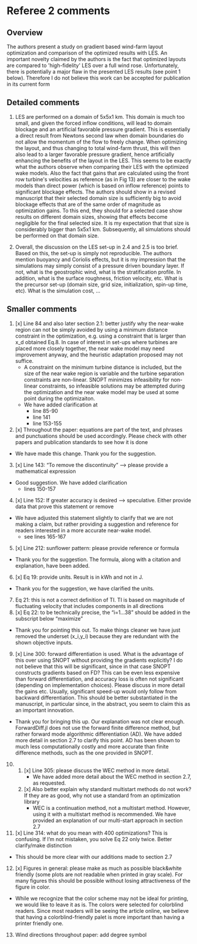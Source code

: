 # Referee 2 comments
## Overview

The authors present a study on gradient based wind-farm layout optimization and comparison of the optimized results with LES. An important novelty claimed by the authors is the fact that optimized layouts are compared to 'high-fidelity' LES over a full wind rose. Unfortunately, there is potentially a major flaw in the presented LES results (see point 1 below). Therefore I do not believe this work can be accepted for publication in its current form

## Detailed comments

1. LES are performed on a domain of 5x5x1 km. This domain is much too small, and given the forced inflow conditions, will lead to domain blockage and an artificial favorable pressure gradient. This is essentially a direct result from Newtons second law when domain boundaries do not allow the momentum of the flow to freely change. When optimizing the layout, and thus changing to total wind-farm thrust, this will then also lead to a larger favorable pressure gradient, hence artificially enhancing the benefits of the layout in the LES. This seems to be exactly what the authors observe when comparing their LES with the optimized wake models. Also the fact that gains that are calculated using the front row turbine's velocities as reference (as in Fig 13) are closer to the wake models than direct power (which is based on inflow reference) points to significant blockage effects. The authors should show in a revised manuscript that their selected domain size is sufficiently big to avoid blockage effects that are of the same order of magnitude as optimization gains. To this end, they should for a selected case show results on different domain sizes, showing that effects become negligible for the final selected size. It is my expectation that that size is considerably bigger than 5x5x1 km. Subsequently, all simulations should be performed on that domain size.
 
2. Overall, the discussion on the LES set-up in 2.4 and 2.5 is too brief. Based on this, the set-up is simply not reproducible. The authors mention buoyancy and Coriolis effects, but it is my impression that the simulations may simply consist of a pressure driven boundary layer. If not, what is the geostrophic wind, what is the stratification profile. In addition, what is the surface roughness, friction velocity, etc. What is the precursor set-up (domain size, grid size, initialization, spin-up time, etc). What is the simulation cost, …

## Smaller comments

1. [x] Line 84 and also later section 2.1: better justify why the near-wake region can not be simply avoided by using a minimum distance constraint in the optimization, e.g. using a constraint that is larger than x_d obtained Eq.8. In case of interest in set-ups where turbines are placed more closely together, the near wake model may need improvement anyway, and the heuristic adaptation proposed may not suffice.
    - A constraint on the minimum turbine distance is included, but the size of the near wake region is variable and the turbine separation constraints are non-linear. SNOPT minimizes infeasibility for non-linear constraints, so infeasible solutions may be attempted during the optimization and the near wake model may be used at some point during the optimizaiton.
    - We have added clarification at 
        - line 85-90
        - line 141
        - line 153-155
2. [x] Throughout the paper: equations are part of the text, and phrases and punctuations should be used accordingly. Please check with other papers and publication standards to see how it is done
- We have made this change. Thank you for the suggestion.
3. [x] Line 143: “To remove the discontinuity” --> please provide a mathematical expression
- Good suggestion. We have added clarification
    - lines 150-157
4. [x] Line 152: If greater accuracy is desired --> speculative. Either provide data that prove this statement or remove
- We have adjusted this statement slightly to clarify that we are not making a claim, but rather providing a suggestion and reference for readers interested in a more accurate near-wake model.
    - see lines 165-167
5. [x] Line 212: sunflower pattern: please provide reference or formula
- Thank you for the suggestion. The formula, along with a citation and explanation, have been added. 
6. [x] Eq 19: provide units. Result is in kWh and not in J.
- Thank you for the suggestion, we have clarified the units.
7. Eq 21: this is not a correct definition of TI. TI is based on magnitude of fluctuating velocity that includes components in all directions
8. [x] Eq 22: to be technically precise, the “i=1…38” should be added in the subscript below “maximize”
- Thank you for pointing this out. To make things cleaner we have just removed the underset (x_i,y_i) because they are redundant with the shown objective inputs.
9. [x] Line 300: forward differentiation is used. What is the advantage of this over using SNOPT without providing the gradients explicitly? I do not believe that this will be significant, since in that case SNOPT constructs gradients based on FD? This can be even less expensive than forward differentiation, and accuracy loss is often not significant (depending on implementation choices). Please discuss in more detail the gains etc. Usually, significant speed-up would only follow from backward differentiation. This should be better substantiated in the manuscript, in particular since, in the abstract, you seem to claim this as an important innovation.
- Thank you for bringing this up. Our explanation was not clear enough. ForwardDiff.jl does not use the forward finite difference method, but rather forward mode algorithmic differentiation (AD). We have added more detail in section 2.7 to clarify this point. AD has been shown to much less computationally costly and more accurate than finite difference methods, such as the one provided in SNOPT.
10. 
    1. [x] Line 305: please discuss the WEC method in more detail. 
        - We have added more detail about the WEC method in section 2.7, as requested.
    2. [x] Also better explain why standard multistart methods do not work? If they are as good, why not use a standard from an optimization library
        - WEC is a continuation method, not a multistart method. However, using it with a multistart method is recommended. We have provided an explanation of our multi-start approach in section 2.7
11. [x] Line 314: what do you mean with 400 optimizations? This is confusing. If I’m not mistaken, you solve Eq 22 only twice. Better clarify/make distinction
- This should be more clear with our additions made to section 2.7
12. [x] Figures in general: please make as much as possible black&white friendly (some plots are not readable when printed in gray scale). For many figures this should be possible without losing attractiveness of the figure in color.
- While we recognize that the color scheme may not be ideal for printing, we would like to leave it as is. The colors were selected for colorblind readers. Since most readers will be seeing the article online, we believe that having a colorblind-friendly palet is more important than having a printer friendly one.
13. Wind directions throughout paper: add degree symbol